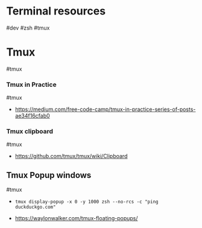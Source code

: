 # Terminal resources

#dev
#zsh
#tmux

# Tmux
#tmux

### Tmux in Practice
#tmux

* https://medium.com/free-code-camp/tmux-in-practice-series-of-posts-ae34f16cfab0


### Tmux clipboard
#tmux

* https://github.com/tmux/tmux/wiki/Clipboard


## Tmux Popup windows
#tmux

* `tmux display-popup -x 0 -y 1000 zsh --no-rcs -c "ping duckduckgo.com"`

* https://waylonwalker.com/tmux-floating-popups/
